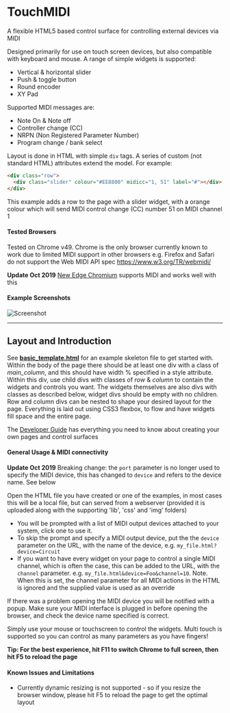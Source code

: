 # TouchMIDI
A flexible HTML5 based control surface for controlling external devices via MIDI

Designed primarily for use on touch screen devices, but also compatible with keyboard and mouse. A range of simple widgets is supported:
 * Vertical & horizontal slider
 * Push & toggle button
 * Round encoder
 * XY Pad

Supported MIDI messages are:
 * Note On & Note off
 * Controller change (CC)
 * NRPN (Non Registered Parameter Number)
 * Program change / bank select

Layout is done in HTML with simple `div` tags. A series of custom (not standard HTML) attributes extend the model. For example:
```html
<div class="row">
  <div class="slider" colour="#EE8800" midicc="1, 51" label="#"></div>
</div>
```
This example adds a row to the page with a slider widget, with a orange colour which will send MIDI control change (CC) number 51 on MIDI channel 1

#### Tested Browsers
Tested on Chrome v49. Chrome is the only browser currently known to work due to limited MIDI support in other browsers e.g. Firefox and Safari do not support the Web MIDI API spec https://www.w3.org/TR/webmidi/

**Update Oct 2019** [New Edge Chromium](https://www.microsoftedgeinsider.com/en-us/) supports MIDI and works well with this

#### Example Screenshots
![Screenshot](https://cloud.githubusercontent.com/assets/14982936/14581342/4c6e8a56-03e2-11e6-883e-a8bdd3dc8eb9.png)

---

## Layout and Introduction
See [**basic_template.html**](https://github.com/benc-uk/touchmidi/blob/master/basic_template.html) for an example skeleton file to get started with. Within the body of the page there should be at least one div with a class of *main_column*, and this should have width % specified in a style attribute. Within this div, use child divs with classes of *row* & *column* to contain the widgets and controls you want. The widgets themselves are also divs with classes as described below, widget divs should be empty with no children. Row and column divs can be nested to shape your desired layout for the page. Everything is laid out using CSS3 flexbox, to flow and have widgets fill space and the entire page.

The [Developer Guide](https://github.com/benc-uk/touchmidi/wiki/Developer-Guide) has everything you need to know about creating your own pages and control surfaces

#### General Usage & MIDI connectivity

**Update Oct 2019** Breaking change: the `port` parameter is no longer used to specify the MIDI device, this has changed to `device` and refers to the device name. See below

Open the HTML file you have created or one of the examples, in most cases this will be a local file, but can served from a webserver (provided it is uploaded along with the supporting 'lib', 'css' and 'img' folders)
 * You will be prompted with a list of MIDI output devices attached to your system, click one to use it.
 * To skip the prompt and specify a MIDI output device, put the the `device` parameter on the URL, with the name of the device, e.g. `my_file.html?device=Circuit`
 * If you want to have every widget on your page to control a single MIDI channel, which is often the case, this can be added to the URL, with the `channel` parameter. e.g. `my_file.html&device=Foo&channel=10`. Note. When this is set, the channel parameter for all MIDI actions in the HTML is ignored and the supplied value is used as an override

If there was a problem opening the MIDI device you will be notified with a popup. Make sure your MIDI interface is plugged in before opening the browser, and check the device name specified is correct.

Simply use your mouse or touchscreen to control the widgets. Multi touch is supported so you can control as many parameters as you have fingers!

**Tip: For the best experience, hit F11 to switch Chrome to full screen, then hit F5 to reload the page**

#### Known Issues and Limitations
 * Currently dynamic resizing is not supported - so if you resize the browser window, please hit F5 to reload the page to get the optimal layout
